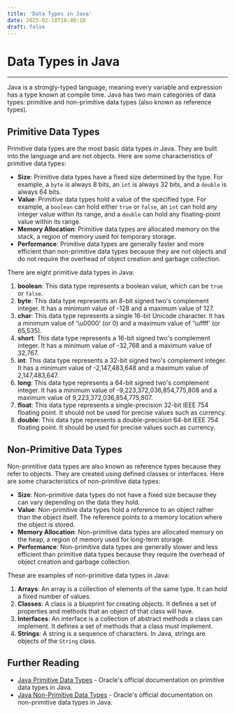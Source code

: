 ```yaml
---
title: 'Data Types in Java'
date: 2025-02-18T18:40:10
draft: false
---
```


# Data Types in Java

---

Java is a strongly-typed language, meaning every variable and expression has a type known at compile time. Java has two main categories of data types: primitive and non-primitive data types (also known as reference types).

## Primitive Data Types

Primitive data types are the most basic data types in Java. They are built into the language and are not objects. Here are some characteristics of primitive data types:

- **Size**: Primitive data types have a fixed size determined by the type. For example, a `byte` is always 8 bits, an `int` is always 32 bits, and a `double` is always 64 bits.
- **Value**: Primitive data types hold a value of the specified type. For example, a `boolean` can hold either `true` or `false`, an `int` can hold any integer value within its range, and a `double` can hold any floating-point value within its range.
- **Memory Allocation**: Primitive data types are allocated memory on the stack, a region of memory used for temporary storage.
- **Performance**: Primitive data types are generally faster and more efficient than non-primitive data types because they are not objects and do not require the overhead of object creation and garbage collection.

There are eight primitive data types in Java:

1. **boolean**: This data type represents a boolean value, which can be `true` or `false`.
2. **byte**: This data type represents an 8-bit signed two's complement integer. It has a minimum value of -128 and a maximum value of 127.
3. **char**: This data type represents a single 16-bit Unicode character. It has a minimum value of '\u0000' (or 0) and a maximum value of '\uffff' (or 65,535).
4. **short**: This data type represents a 16-bit signed two's complement integer. It has a minimum value of -32,768 and a maximum value of 32,767.
5. **int**: This data type represents a 32-bit signed two's complement integer. It has a minimum value of -2,147,483,648 and a maximum value of 2,147,483,647.
6. **long**: This data type represents a 64-bit signed two's complement integer. It has a minimum value of -9,223,372,036,854,775,808 and a maximum value of 9,223,372,036,854,775,807.
7. **float**: This data type represents a single-precision 32-bit IEEE 754 floating point. It should not be used for precise values such as currency.
8. **double**: This data type represents a double-precision 64-bit IEEE 754 floating point. It should be used for precise values such as currency.

## Non-Primitive Data Types

Non-primitive data types are also known as reference types because they refer to objects. They are created using defined classes or interfaces. Here are some characteristics of non-primitive data types:

- **Size**: Non-primitive data types do not have a fixed size because they can vary depending on the data they hold.
- **Value**: Non-primitive data types hold a reference to an object rather than the object itself. The reference points to a memory location where the object is stored.
- **Memory Allocation**: Non-primitive data types are allocated memory on the heap, a region of memory used for long-term storage.
- **Performance**: Non-primitive data types are generally slower and less efficient than primitive data types because they require the overhead of object creation and garbage collection.

These are examples of non-primitive data types in Java:

1. **Arrays**: An array is a collection of elements of the same type. It can hold a fixed number of values.
2. **Classes**: A class is a blueprint for creating objects. It defines a set of properties and methods that an object of that class will have.
3. **Interfaces**: An interface is a collection of abstract methods a class can implement. It defines a set of methods that a class must implement.
4. **Strings**: A string is a sequence of characters. In Java, strings are objects of the `String` class.

## Further Reading

- [Java Primitive Data Types](https://docs.oracle.com/javase/tutorial/java/nutsandbolts/datatypes.html) - Oracle's official documentation on primitive data types in Java.
- [Java Non-Primitive Data Types](https://docs.oracle.com/javase/tutorial/java/javaOO/objectcreation.html) - Oracle's official documentation on non-primitive data types in Java.

